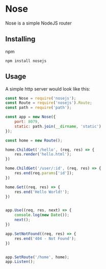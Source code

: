 # Nose
Nose is a simple NodeJS router

## Installing
npm
```
npm install nosejs
```

## Usage
A simple http server would look like this:
```js
const Nose = require('nosejs');
const Route = require('nosejs').Route;
const path = require('path');

const app = new Nose({
    port: 8079,
    static: path.join(__dirname, 'static')
});

const home = new Route();

home.ChildGet('/hello', (req, res) => {
    res.render('hello.html');
})

home.ChildGet('/user/:id', (req, res) => {
    res.end(req.params['id']);
})

home.Get((req, res) => {
    res.end('Hello World!');
})


app.Use((req, res, next) => {
    console.log(new Date());
    next();
})

app.SetNotFound((req, res) => {
    res.end('404 - Not Found');
})


app.SetRoute('/home', home);
app.Listen();
```